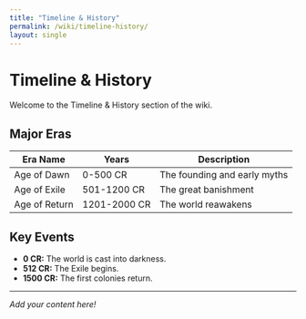 ```yaml
---
title: "Timeline & History"
permalink: /wiki/timeline-history/
layout: single
---
```


# Timeline & History

Welcome to the Timeline & History section of the wiki.

## Major Eras

| Era Name         | Years        | Description                  |
|------------------|-------------|------------------------------|
| Age of Dawn      | 0-500 CR     | The founding and early myths |
| Age of Exile     | 501-1200 CR  | The great banishment         |
| Age of Return    | 1201-2000 CR | The world reawakens          |

## Key Events

- **0 CR:** The world is cast into darkness.
- **512 CR:** The Exile begins.
- **1500 CR:** The first colonies return.

---

_Add your content here!_ 